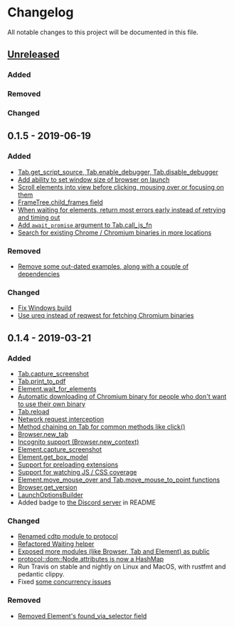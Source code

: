 # Changelog
All notable changes to this project will be documented in this file.

## [Unreleased](https://github.com/atroche/rust-headless-chrome/compare/v0.1.5...HEAD)

### Added
### Removed
### Changed


## 0.1.5 - 2019-06-19

### Added

* [Tab.get_script_source, Tab.enable_debugger, Tab.disable_debugger](https://github.com/atroche/rust-headless-chrome/commit/625c59f9957d3ffa1853164d1d77e9c252d116ee)
* [Add ability to set window size of browser on launch](https://github.com/atroche/rust-headless-chrome/pull/123)
* [Scroll elements into view before clicking, mousing over or focusing on them](https://github.com/atroche/rust-headless-chrome/pull/128)
* [FrameTree.child_frames field](https://github.com/atroche/rust-headless-chrome/commit/9c86817fdbf8fa63620cad3700f7063781335d20)
* [When waiting for elements, return most errors early instead of retrying and timing out](https://github.com/atroche/rust-headless-chrome/pull/129)
* [Add `await_promise` argument to Tab.call_js_fn](https://github.com/atroche/rust-headless-chrome/commit/d82ffa8fd4c3efaed1721d8721068d2c6d6c7c9c)
* [Search for existing Chrome / Chromium binaries in more locations](https://github.com/atroche/rust-headless-chrome/pull/126/files)

### Removed

* [Remove some out-dated examples, along with a couple of dependencies](https://github.com/atroche/rust-headless-chrome/commit/7e99bb861bf8476192b6402a12e9c7d06f15911f)

### Changed

* [Fix Windows build](https://github.com/atroche/rust-headless-chrome/pull/118)
* [Use ureq instead of reqwest for fetching Chromium binaries](https://github.com/atroche/rust-headless-chrome/commit/acf336707759b646f59d68b05465a0e0ef2a0fa7)


## 0.1.4 - 2019-03-21

### Added
* [Tab.capture_screenshot](https://github.com/atroche/rust-headless-chrome/pull/48)
* [Tab.print_to_pdf](https://github.com/atroche/rust-headless-chrome/pull/107)
* [Element.wait_for_elements](https://github.com/atroche/rust-headless-chrome/pull/90)
* [Automatic downloading of Chromium binary for people who don't want to use their own binary](https://github.com/atroche/rust-headless-chrome/pull/83)
* [Tab.reload](https://github.com/atroche/rust-headless-chrome/pull/49)
* [Network request interception](https://github.com/atroche/rust-headless-chrome/pull/98)
* [Method chaining on Tab for common methods like click()](https://github.com/atroche/rust-headless-chrome/pull/44)
* [Browser.new_tab](https://github.com/atroche/rust-headless-chrome/pull/56)
* [Incognito support (Browser.new_context)](https://github.com/atroche/rust-headless-chrome/pull/97)
* [Element.capture_screenshot](https://github.com/atroche/rust-headless-chrome/pull/59)
* [Element.get_box_model](https://github.com/atroche/rust-headless-chrome/pull/67)
* [Support for preloading extensions](https://github.com/atroche/rust-headless-chrome/pull/69)
* [Support for watching JS / CSS coverage](https://github.com/atroche/rust-headless-chrome/pull/86)
* [Element.move_mouse_over and Tab.move_mouse_to_point functions](https://github.com/atroche/rust-headless-chrome/pull/96)
* [Browser.get_version](https://github.com/atroche/rust-headless-chrome/pull/66)
* [LaunchOptionsBuilder](https://github.com/atroche/rust-headless-chrome/pull/62)
* Added badge to [the Discord server](https://discord.gg/yyGEzcc) in README

### Changed
* [Renamed cdtp module to protocol](https://github.com/atroche/rust-headless-chrome/pull/80)
* [Refactored Waiting helper](https://github.com/atroche/rust-headless-chrome/pull/88)
* [Exposed more modules (like Browser, Tab and Element) as public](https://github.com/atroche/rust-headless-chrome/pull/70)
* [protocol::dom::Node.attributes is now a HashMap](https://github.com/atroche/rust-headless-chrome/pull/52/files)
* Run Travis on stable and nightly on Linux and MacOS, with rustfmt and pedantic clippy.
* Fixed [some  concurrency issues](https://github.com/atroche/rust-headless-chrome/pull/41)

### Removed
* [Removed Element's found_via_selector field](https://github.com/atroche/rust-headless-chrome/pull/101/files)
